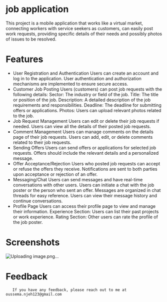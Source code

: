 # job application

This project is a mobile application that works like a
virtual market, connecting workers with service seekers
as customers, can easily post work requests, providing specific details
of their needs and possibly photos of issues to be resolved.

# Features

   * User Registration and Authentication
        Users can create an account and log in to the application.
        User authentication and authorization mechanisms are implemented to ensure secure access.
   * Customer Job Posting
        Users (customers) can post job requests with the following details:
        Sector: The industry or field of the job.
        Title: The title or position of the job.
        Description: A detailed description of the job requirements and responsibilities.
        Deadline: The deadline for submitting offers or applications.
        Photos: Users can upload relevant photos related to the job.
   * Job Request Management
        Users can edit or delete their job requests if needed.
        Users can view all the details of their posted job requests.
   * Comment Management
        Users can manage comments on the details page of their job requests.
        Users can add, edit, or delete comments related to their job requests.
   * Sending Offers
        Users can send offers or applications for selected job requests.
        Offers should include the relevant details and a personalized message.
   * Offer Acceptance/Rejection
        Users who posted job requests can accept or refuse the offers they receive.
        Notifications are sent to both parties upon acceptance or rejection of an offer.
   * Messaging/Chat
        Users can send messages and have real-time conversations with other users.
        Users can initiate a chat with the job poster or the person who sent an offer.
        Messages are organized in chat threads for easy reference.
        Users can view their message history and continue conversations.
   * Profile Page
        Users can access their profile page to view and manage their information.
        Experience Section:
        Users can list their past projects or work experience.
        Rating Section:
        Other users can rate the profile of the job poster.
# Screenshots

![Uploading image.png…]()


# Feedback
       If you have any feedback, please reach out to me at oussema.njeh123@gmail.com





